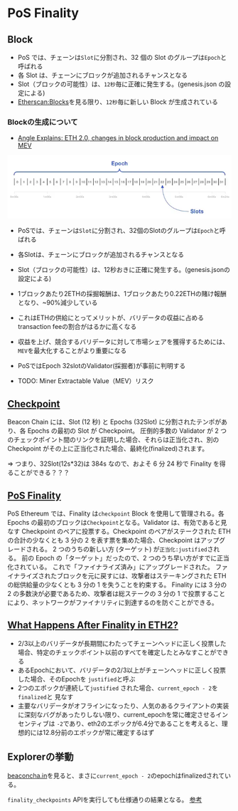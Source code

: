 # PoS Finality

## Block

- PoS では、チェーンは`Slot`に分割され、32 個の Slot のグループは`Epoch`と呼ばれる
- 各 Slot は、チェーンにブロックが追加されるチャンスとなる
- Slot（ブロックの可能性）は、`12秒`毎に正確に発生する。(genesis.json の設定による)
- [Etherscan:Blocks](https://etherscan.io/blocks)を見る限り、`12秒`毎に新しい Block が生成されている


### Blockの生成について
- [Angle Explains: ETH 2.0, changes in block production and impact on MEV](https://blog.angle.money/angle-explains-eth-2-0-changes-in-block-production-and-impact-on-mev-f9c6f353c6bd)

![eth2 epoch slot](https://raw.githubusercontent.com/hiromaily/documents/main/images/eth2_epoch_slot.webp "eth2 epoch slot")

- PoSでは、チェーンは`Slot`に分割され、32個のSlotのグループは`Epoch`と呼ばれる
- 各Slotは、チェーンにブロックが追加されるチャンスとなる
- Slot（ブロックの可能性）は、12秒おきに正確に発生する。(genesis.jsonの設定による)
- 1ブロックあたり2ETHの採掘報酬は、1ブロックあたり0.22ETHの賭け報酬となり、~90%減少している
- これはETHの供給にとってメリットが、バリデータの収益に占めるtransaction feeの割合がはるかに高くなる
- 収益を上げ、競合するバリデータに対して市場シェアを獲得するためには、`MEV`を最大化することがより重要になる
- PoSではEpoch 32slotのValidator(採掘者)が事前に判明する

- TODO: Miner Extractable Value（MEV）リスク

## [Checkpoint](https://ethereum.org/se/glossary/#checkpoint)

Beacon Chain には、Slot (12 秒) と Epochs (32Slot) に分割されたテンポがあり、各 Epochs の最初の Slot が Checkpoint。 圧倒的多数の Validator が 2 つのチェックポイント間のリンクを証明した場合、それらは正当化され、別の Checkpoint がその上に正当化された場合、最終化(finalized)されます。

=> つまり、32Slot(12s\*32)は 384s なので、およそ 6 分 24 秒で Finality を得ることができる？？？

## [PoS Finality](https://ethereum.org/en/developers/docs/consensus-mechanisms/pos/#finality)

PoS Ethereum では、Finality は`checkpoint` Block を使用して管理される。各 Epochs の最初のブロックは`Checkpoint`となる。Validator は、有効であると見なす Checkpoint のペアに投票する。Checkpoint のペアがステークされた ETH の合計の少なくとも 3 分の 2 を表す票を集めた場合、Checkpoint はアップグレードされる。 2 つのうちの新しい方 (ターゲット) が`正当化:justified`される。 前の Epoch の「ターゲット」だったので、2 つのうち早い方がすでに正当化されている。 これで「ファイナライズ済み」にアップグレードされた。 ファイナライズされたブロックを元に戻すには、攻撃者はステーキングされた ETH の総供給量の少なくとも 3 分の 1 を失うことを約束する。 Finality には 3 分の 2 の多数決が必要であるため、攻撃者は総ステークの 3 分の 1 で投票することにより、ネットワークがファイナリティに到達するのを防ぐことができる。


## [What Happens After Finality in ETH2?](https://hackmd.io/@prysmaticlabs/finality)

- 2/3以上のバリデータが長期間にわたってチェーンヘッドに正しく投票した場合、特定のチェックポイント以前のすべてを確定したとみなすことができる
- あるEpochにおいて、バリデータの2/3以上がチェーンヘッドに正しく投票した場合、そのEpochを `justified`と呼ぶ
- 2つのエポックが連続して`justified` された場合、`current_epoch - 2`を`finalized`と 見なす
- 主要なバリデータがオフラインになったり、人気のあるクライアントの実装に深刻なバグがあったりしない限り、current_epochを常に確定させるインセンティブは `-2`であり、eth2のエポックが6.4分であることを考えると、理想的には12.8分前のエポックが常に確定するはず

## Explorerの挙動
[beaconcha.in](https://beaconcha.in/epochs)を見ると、まさに`current_epoch - 2`のepochはfinalizedされている。

`finality_checkpoints` APIを実行しても仕様通りの結果となる。
[参考](./beacon-api.md)
